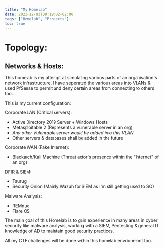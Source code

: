 ```yaml
---
title: "My Homelab"
date: 2023-12-03T09:19:02+02:00
tags: ["Homelab", "Projects"]
toc: true
---
```

# Topology:

## Networks & Hosts:
This homelab is my attempt at simulating various parts of an organisation's network infrastructure. I have seperated the various areas into VLANs & used PfSense to permit and deny certain areas from connecting to others too. 

This is my current configuration:

Corporate LAN (Critical servers):
* Active Directory 2019 Server + Windows Hosts
* Metasploitable 2 (Represents a vulnerable server in an org)
* *Any other Vulenrable server would be added into this VLAN*
* Other servers & databases shall be added in the future

Corporate WAN (Fake Internet):
* Blackarch/Kali Machine (Threat actor's presence within the "Internet" of an org)

DFIR & SIEM:
* Tsurugi
* Security Onion (Mainly Wazuh for SIEM as I'm still getting used to SO)

Malware Analysis:
* REMnux
* Flare OS

The main goal of this Homelab is to gain experience in many areas in cyber security like malware analysis, working with a SIEM, Pentesting & general IT knowledge of AD to maintain good security practices.

All my CTF challenges will be done within this homelab envrionemnt too.
